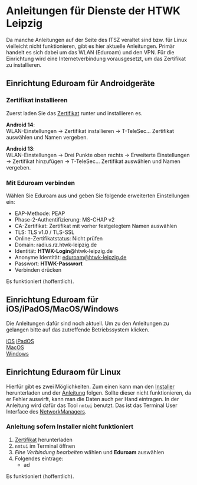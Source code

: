 # Anleitungen für Dienste der HTWK Leipzig

Da manche Anleitungen auf der Seite des ITSZ veraltet sind bzw. für Linux vielleicht nicht funktionieren, gibt es hier aktuelle Anleitungen. Primär handelt es sich dabei um das WLAN (Eduroam) und den VPN. Für die Einrichtung wird eine Internetverbindung vorausgesetzt, um das Zertifikat zu installieren.

## Einrichtung Eduroam für Androidgeräte

### Zertifikat installieren

Zuerst laden Sie das [Zertifikat](T-TeleSec_GlobalRoot_Class_2.crt) runter und installieren es. 

**Android 14**:  
WLAN-Einstellungen -> Zertifikat installieren -> T-TeleSec... Zertifikat auswählen und Namen vergeben.

**Android 13**:  
WLAN-Einstellungen -> Drei Punkte oben rechts -> Erweiterte Einstellungen -> Zertifikat hinzufügen ->  T-TeleSec... Zertifikat auswählen und Namen vergeben.

### Mit Eduroam verbinden

Wählen Sie Eduroam aus und geben Sie folgende erweiterten Einstellungen ein:  

   - EAP-Methode: PEAP
   - Phase-2-Authentifizierung: MS-CHAP v2
   - CA-Zertifikat: Zertifikat mit vorher festgelegtem Namen auswählen
   - TLS: TLS v1.0 / TLS-SSL
   - Online-Zertifikatstatus: Nicht prüfen
   - Domain: radius.rz.htwk-leipzig.de
   - Identität: **HTWK-Login**@htwk-leipzig.de
   - Anonyme Identität: eduroam@htwk-leipzig.de
   - Passwort: **HTWK-Passwort**
   - Verbinden drücken  

Es funktioniert (hoffentlich).

## Einrichtung Eduroam für iOS/iPadOS/MacOS/Windows

Die Anleitungen dafür sind noch aktuell. Um zu den Anleitungen zu gelangen bitte auf das zutreffende Betriebssystem klicken.  

[iOS](https://itsz.htwk-leipzig.de/dienste/wlan/einrichtung-unter-macos/einrichtung-unter-ios-ipad/einrichtung-auf-dem-iphone)
[iPadOS](https://itsz.htwk-leipzig.de/dienste/wlan/einrichtung-unter-macos/einrichtung-unter-ios-ipad)  
[MacOS](https://itsz.htwk-leipzig.de/dienste/wlan/einrichtung-unter-macos/einrichtung-unter-ios-ipad/einrichtung-auf-dem-iphone/einrichtung-unter-macos)  
[Windows](https://itsz.htwk-leipzig.de/dienste/wlan/einrichtung-unter-windows) 

## Einrichtung Eduraom für Linux

Hierfür gibt es zwei Möglichkeiten. Zum einen kann man den [Installer](https://cat.eduroam.org/?idp=5142) herunterladen und der [Anleitung](https://itsz.htwk-leipzig.de/dienste/wlan/einrichtung-unter-linux) folgen. Sollte dieser nicht funktionieren, da er Fehler auswirft, kann man die Daten auch per Hand eintragen. In der Anleitung wird dafür das Tool `nmtui` benutzt. Das ist das Terminal User Interface des [NetworkManagers](https://wiki.archlinux.org/title/NetworkManager). 

### Anleitung sofern Installer nicht funktioniert

1. [Zertifikat](tbd) herunterladen
2. `nmtui` im Terminal öffnen
3. *Eine Verbindung bearbeiten* wählen und **Eduroam** auswählen
4. Folgendes eintrage:
   - ad

Es funktioniert (hoffentlich).